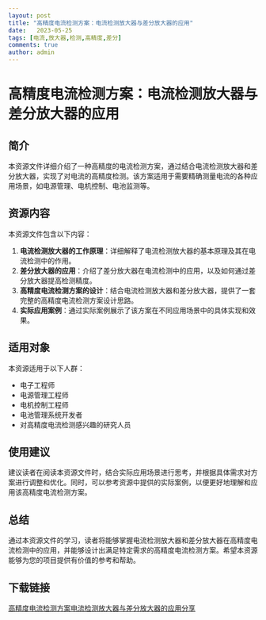 ```yaml
---
layout: post
title: "高精度电流检测方案：电流检测放大器与差分放大器的应用"
date:   2023-05-25
tags: [电流,放大器,检测,高精度,差分]
comments: true
author: admin
---
```

# 高精度电流检测方案：电流检测放大器与差分放大器的应用

## 简介
本资源文件详细介绍了一种高精度的电流检测方案，通过结合电流检测放大器和差分放大器，实现了对电流的高精度检测。该方案适用于需要精确测量电流的各种应用场景，如电源管理、电机控制、电池监测等。

## 资源内容
本资源文件包含以下内容：
1. **电流检测放大器的工作原理**：详细解释了电流检测放大器的基本原理及其在电流检测中的作用。
2. **差分放大器的应用**：介绍了差分放大器在电流检测中的应用，以及如何通过差分放大器提高检测精度。
3. **高精度电流检测方案的设计**：结合电流检测放大器和差分放大器，提供了一套完整的高精度电流检测方案设计思路。
4. **实际应用案例**：通过实际案例展示了该方案在不同应用场景中的具体实现和效果。

## 适用对象
本资源适用于以下人群：
- 电子工程师
- 电源管理工程师
- 电机控制工程师
- 电池管理系统开发者
- 对高精度电流检测感兴趣的研究人员

## 使用建议
建议读者在阅读本资源文件时，结合实际应用场景进行思考，并根据具体需求对方案进行调整和优化。同时，可以参考资源中提供的实际案例，以便更好地理解和应用该高精度电流检测方案。

## 总结
通过本资源文件的学习，读者将能够掌握电流检测放大器和差分放大器在高精度电流检测中的应用，并能够设计出满足特定需求的高精度电流检测方案。希望本资源能够为您的项目提供有价值的参考和帮助。

## 下载链接

[高精度电流检测方案电流检测放大器与差分放大器的应用分享](https://pan.quark.cn/s/7d7e2b2b65fb)